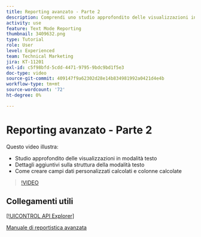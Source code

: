 ```yaml
---
title: Reporting avanzato - Parte 2
description: Comprendi uno studio approfondito delle visualizzazioni in modalità testo, ulteriori dettagli sulla struttura della modalità testo, dati personalizzati calcolati e colonne calcolate.
activity: use
feature: Text Mode Reporting
thumbnail: 3409632.png
type: Tutorial
role: User
level: Experienced
team: Technical Marketing
jira: KT-11201
exl-id: c5f98bfd-5cdd-4471-9795-9bdc9bd1f5e3
doc-type: video
source-git-commit: 409147f9a62302d28e14b834981992a0421d4e4b
workflow-type: tm+mt
source-wordcount: '72'
ht-degree: 0%

---
```


# Reporting avanzato - Parte 2

Questo video illustra:

* Studio approfondito delle visualizzazioni in modalità testo
* Dettagli aggiuntivi sulla struttura della modalità testo
* Come creare campi dati personalizzati calcolati e colonne calcolate

>[!VIDEO](https://video.tv.adobe.com/v/3409634/?quality=12&learn=on)

## Collegamenti utili

[[!UICONTROL API Explorer]](https://developer.adobe.com/workfront/api-explorer/)

[Manuale di reportistica avanzata](/help/assets/advanced-reporting-manual.pdf)

